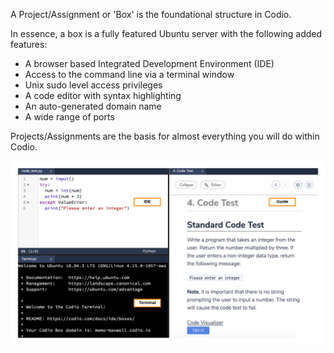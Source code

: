 
A Project/Assignment or 'Box' is the foundational structure in Codio. 

In essence, a box is a fully featured Ubuntu server with the following added features:

- A browser based Integrated Development Environment (IDE)
- Access to the command line via a terminal window
- Unix sudo level access privileges
- A code editor with syntax highlighting 
- An auto-generated domain name
- A wide range of ports



Projects/Assignments are the basis for almost everything you will do within Codio. 

![Code Window/Terminal/Guide](.guides/img/terminalguideide.png)
